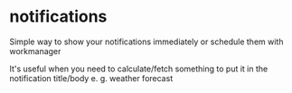 # notifications

Simple way to show your notifications immediately or schedule them with workmanager

It's useful when you need to calculate/fetch something to put it in the notification title/body
e. g. weather forecast
